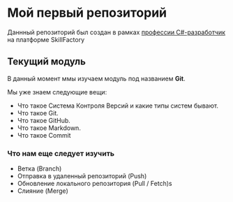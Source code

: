 # Мой первый репозиторий

Даннный репозиторий был создан в рамках [профессии C#-разработчик](https://skillfactory.ru/csharp) на платформе
SkillFactory

## Текущий модуль
В данный момент ммы изучаем модуль под названием **Git**.

Мы уже знаем следующие вещи:
* Что такое Система Контроля Версий и какие типы систем бывают.
* Что такое Git.
* Что такое GitHub.
* Что такое Markdown. 
* Что такое Commit

### Что нам еще следует изучить
* Ветка (Branch)
* Отправка в удаленный репозиторий (Push)
* Обновление локального репозитория (Pull / Fetch)s
* Слияние (Merge)